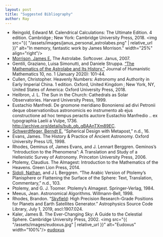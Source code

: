 ```yaml
---
layout: post
title: "Suggested Bibliography"
author: Ray
---
```


- Reingold, Edward M. Calendrical Calculations: The Ultimate Edition. 4 edition. Cambridge ; New York: Cambridge University Press, 2018.
<img src="{{ "/assets/images/janus_personal_astrolabes.png" | relative_url }}" alt="In memory, fantastic work by James Morrison." width="25%" align="right"/>
- [Morrison, James E.](https://web.archive.org/web/20051210070051/http://www.astrolabes.org/personal.htm) The Astrolabe. Softcover. Janus, 2007.
- Gentili, Graziano, Luisa Simonutti, and Daniele Struppa. [“The Mathematics of the Astrolabe and Its History.”](https://doi.org/10.5642/jhummath.202001.07) Journal of Humanistic Mathematics 10, no. 1 (January 2020): 101–44.
- Cullen, Christopher. Heavenly Numbers: Astronomy and Authority in Early Imperial China. 1 edition. Oxford, United Kingdom ; New York, NY, United States of America: Oxford University Press, 2018.
- Heilbron, J. L. The Sun in the Church: Cathedrals as Solar Observatories. Harvard University Press, 1999.
- Eustachio Manfredi. De gnomone meridiano Bononiensi ad divi Petronii deque observationibus astronomicis eo instrumento ab ejus constructione ad hoc tempus peractis auctore Eustachio Manfredio .. ex typographia Laelii a Vulpe, 1736. <http://archive.org/details/bub_gb_gBAAnTXm89EC>.
- [Schwerdtfeger, Berndt E.](http://berndt-schwerdtfeger.de/wp-content/uploads/pdf/sphere.pdf) “Spherical Design with Metapost,” n.d., 16.
- Evans, James. The History & Practice of Ancient Astronomy. Oxford University Press US, 1998.
- Rhodes, Geminus of, James Evans, and J. Lennart Berggren. Geminos’s “Introduction to the Phenomena”: A Translation and Study of a Hellenistic Survey of Astronomy. Princeton University Press, 2006.
- Ptolemy, Claudius. The Almagest: Introduction to the Mathematics of the Heavens. Green Lion Press, 2014.
- [Sidoli, Nathan](http://individual.utoronto.ca/acephalous/Sidoli_Berggren_2007.pdf), and J L Berggren. “The Arabic Version of Ptolemy’s Planisphere or Flattening the Surface of the Sphere: Text, Translation, Commentary,” n.d., 103.
- Ptolemy, and G. J. Toomer. Ptolemy’s Almagest. Springer-Verlag, 1984.
- Meeus, Jean. Astronomical Algorithms. Willmann-Bell, 1998.
- Rhodes, Brandon. “[Skyfield](https://rhodesmill.org/skyfield/): High Precision Research-Grade Positions for Planets and Earth Satellites Generator.” Astrophysics Source Code Library, July 1, 2019, ascl:1907.024.
- Kaler, James B. The Ever-Changing Sky: A Guide to the Celestial Sphere. Cambridge University Press, 2002.
<img src="{{ "/assets/images/eudoxus.jpg" | relative_url }}" alt="Eudoxus" width="100%"/>
[eudoxus](https://art.rmngp.fr/fr/library/artworks/papyrus-astronomique-d-eudoxe_papyrus-papier?force-download=180019)
